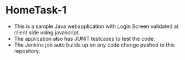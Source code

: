 # HomeTask-1

- This is a sample Java webapplication with Login Screen validated at client side using javascript.
- The application also has JUNIT testcases to test the code.
- The Jenkins job auto builds up on any code change pushed to this repository.
